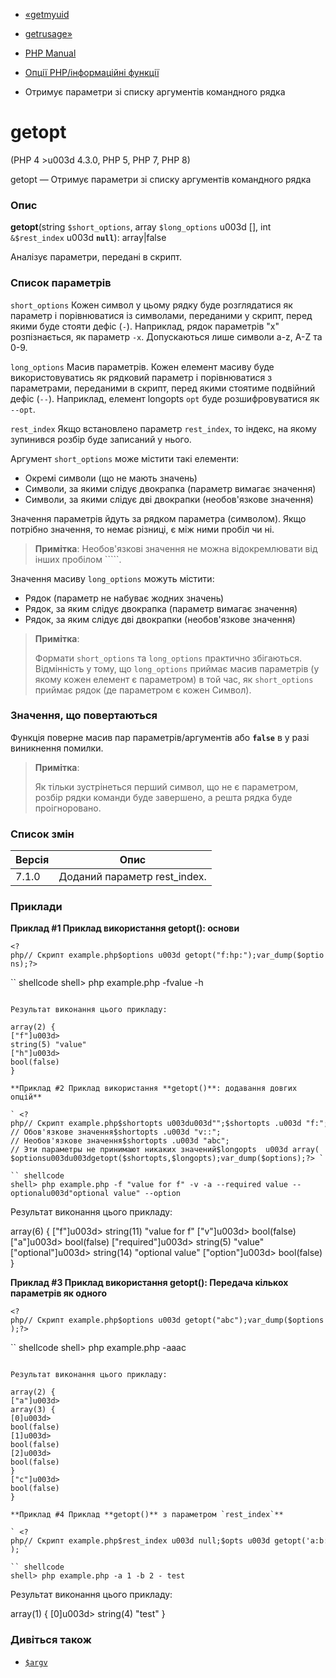 - [«getmyuid](function.getmyuid.md)
- [getrusage»](function.getrusage.md)

- [PHP Manual](index.md)
- [Опції PHP/інформаційні функції](ref.info.md)
- Отримує параметри зі списку аргументів командного рядка

# getopt

(PHP 4 \>u003d 4.3.0, PHP 5, PHP 7, PHP 8)

getopt — Отримує параметри зі списку аргументів командного рядка

### Опис

**getopt**(string `$short_options`, array `$long_options` u003d [], int
`&$rest_index` u003d **`null`**): array\|false

Аналізує параметри, передані в скрипт.

### Список параметрів

`short_options`
Кожен символ у цьому рядку буде розглядатися як параметр і
порівнюватися із символами, переданими у скрипт, перед якими буде
стояти дефіс (`-`). Наприклад, рядок параметрів "x" розпізнається, як
параметр `-x`. Допускаються лише символи a-z, A-Z та 0-9.

`long_options`
Масив параметрів. Кожен елемент масиву буде використовуватись як
рядковий параметр і порівнюватися з параметрами, переданими в скрипт,
перед якими стоятиме подвійний дефіс (`--`). Наприклад, елемент
longopts ``opt`` буде розшифровуватися як `--opt`.

`rest_index`
Якщо встановлено параметр `rest_index`, то індекс, на якому зупинився
розбір буде записаний у нього.

Аргумент `short_options` може містити такі елементи:

- Окремі символи (що не мають значень)
- Символи, за якими слідує двокрапка (параметр вимагає значення)
- Символи, за якими слідує дві двокрапки (необов'язкове значення)

Значення параметрів йдуть за рядком параметра (символом). Якщо
потрібно значення, то немає різниці, є між ними пробіл чи ні.

> **Примітка**: Необов'язкові значення не можна відокремлювати від інших
> пробілом `````.

Значення масиву `long_options` можуть містити:

- Рядок (параметр не набуває жодних значень)
- Рядок, за яким слідує двокрапка (параметр вимагає значення)
- Рядок, за яким слідує дві двокрапки (необов'язкове значення)

> **Примітка**:
>
> Формати `short_options` та `long_options` практично збігаються.
> Відмінність у тому, що `long_options` приймає масив
> параметрів (у якому кожен елемент є параметром) в той час,
> як `short_options` приймає рядок (де параметром є кожен
> Символ).

### Значення, що повертаються

Функція поверне масив пар параметрів/аргументів або **`false`** в
у разі виникнення помилки.

> **Примітка**:
>
> Як тільки зустрінеться перший символ, що не є параметром, розбір
> рядки команди буде завершено, а решта рядка буде
> проігноровано.

### Список змін

| Версія | Опис                         |
| ------ | ---------------------------- |
| 7.1.0  | Доданий параметр rest_index. |

### Приклади

**Приклад #1 Приклад використання **getopt()**: основи**

` <?php// Скрипт example.php$options u003d getopt("f:hp:");var_dump($options);?> `

`` shellcode
shell> php example.php -fvalue -h
````

Результат виконання цього прикладу:

array(2) {
["f"]u003d>
string(5) "value"
["h"]u003d>
bool(false)
}

**Приклад #2 Приклад використання **getopt()**: додавання довгих
опцій**

` <?php// Скрипт example.php$shortopts u003du003d"";$shortopts .u003d "f:"; // Обов'язкове значення$shortopts .u003d "v::"; // Необов'язкове значення$shortopts .u003d "abc"; // Эти параметры не принимают никаких значений$longopts  u003d array(    "required:",     // Обязательное значение    "optional::",    // Необязательное значение    "option",        // Нет значения    "opt",           // Нет значения); $optionsu003du003dgetopt($shortopts,$longopts);var_dump($options);?> `

`` shellcode
shell> php example.php -f "value for f" -v -a --required value --optionalu003d"optional value" --option
````

Результат виконання цього прикладу:

array(6) {
["f"]u003d>
string(11) "value for f"
["v"]u003d>
bool(false)
["a"]u003d>
bool(false)
["required"]u003d>
string(5) "value"
["optional"]u003d>
string(14) "optional value"
["option"]u003d>
bool(false)
}

**Приклад #3 Приклад використання **getopt()**: Передача кількох
параметрів як одного**

` <?php// Скрипт example.php$options u003d getopt("abc");var_dump($options);?> `

`` shellcode
shell> php example.php -aaac
````

Результат виконання цього прикладу:

array(2) {
["a"]u003d>
array(3) {
[0]u003d>
bool(false)
[1]u003d>
bool(false)
[2]u003d>
bool(false)
}
["c"]u003d>
bool(false)
}

**Приклад #4 Приклад **getopt()** з параметром `rest_index`**

` <?php// Скрипт example.php$rest_index u003d null;$opts u003d getopt('a:b:', [], $rest_index);$pos_args u003d array_slice($argv, $rest_index); ); `

`` shellcode
shell> php example.php -a 1 -b 2 - test
````

Результат виконання цього прикладу:

array(1) {
[0]u003d>
string(4) "test"
}

### Дивіться також

- [`$argv`](reserved.variables.argv.md)
